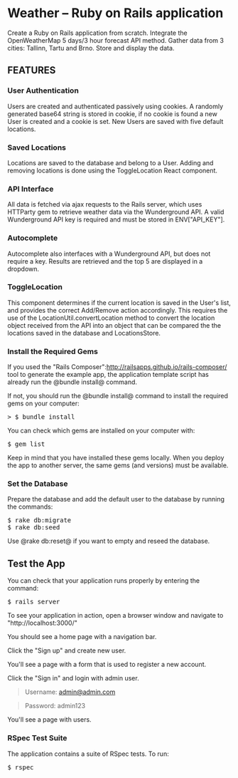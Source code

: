 # Weather – Ruby on Rails application

Create a Ruby on Rails application from scratch. Integrate the OpenWeatherMap 5 days/3
hour forecast API method. Gather data from 3 cities: Tallinn, Tartu and Brno. Store and display the data. 

## FEATURES

### User Authentication
Users are created and authenticated passively using cookies. A randomly generated base64 string is stored in cookie, if no cookie is found a new User is created and a cookie is set. New Users are saved with five default locations.

### Saved Locations
Locations are saved to the database and belong to a User. Adding and removing locations is done using the ToggleLocation React component.

### API Interface
All data is fetched via ajax requests to the Rails server, which uses HTTParty gem to retrieve weather data via the Wunderground API. A valid Wunderground API key is required and must be stored in ENV["API_KEY"].

### Autocomplete
Autocomplete also interfaces with a Wunderground API, but does not require a key. Results are retrieved and the top 5 are displayed in a dropdown.

### ToggleLocation
This component determines if the current location is saved in the User's list, and provides the correct Add/Remove action accordingly. This requires the use of the LocationUtil.convertLocation method to convert the location object received from the API into an object that can be compared the the locations saved in the database and LocationsStore.

### Install the Required Gems

If you used the "Rails Composer":http://railsapps.github.io/rails-composer/ tool to generate the example app, the application template script has already run the @bundle install@ command.

If not, you should run the @bundle install@ command to install the required gems on your computer:

<pre>
> $ bundle install
</pre>

You can check which gems are installed on your computer with:

<pre>
$ gem list
</pre>

Keep in mind that you have installed these gems locally. When you deploy the app to another server, the same gems (and versions) must be available.

### Set the Database

Prepare the database and add the default user to the database by running the commands:

<pre>
$ rake db:migrate
$ rake db:seed
</pre>

Use @rake db:reset@ if you want to empty and reseed the database.

## Test the App

You can check that your application runs properly by entering the command:

<pre>
$ rails server
</pre>

To see your application in action, open a browser window and navigate to "http://localhost:3000/"

You should see a home page with a navigation bar.

Click the "Sign up" and create new user.

You'll see a page with a form that is used to register a new account.

Click the "Sign in" and login with admin user.

> Username: admin@admin.com

> Password: admin123

You'll see a page with users.

### RSpec Test Suite

The application contains a suite of RSpec tests. To run:

<pre>
$ rspec
</pre>
